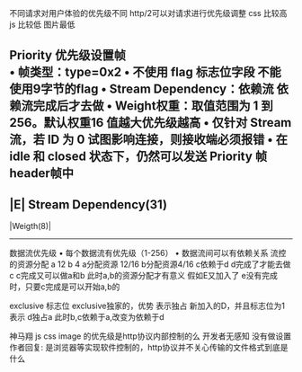 不同请求对用户体验的优先级不同    http/2可以对请求进行优先级调整
css 比较高    js 比较低   图片最低

Priority 优先级设置帧   
• 帧类型：type=0x2
• 不使用 flag 标志位字段   不能使用9字节的flag
• Stream Dependency：依赖流    依赖流完成后才去做
• Weight权重：取值范围为 1 到 256。默认权重16    值越大优先级越高
• 仅针对 Stream 流，若 ID 为 0 试图影响连接，则接收端必须报错
• 在 idle 和 closed 状态下，仍然可以发送 Priority 帧
header帧中
------------------------
|E|   Stream Dependency(31)
------------------------
|Weigth(8)|
________________________



数据流优先级
• 每个数据流有优先级（1-256）
• 数据流间可以有依赖关系
  流控的资源分配  a 12  b 4    a分配资源 12/16   b分配资源4/16
  c依赖于d  d完成了才能去做c    c完成又可以做a和b 此时a,b的资源分配才有意义
   假如E又加入了  e没有完成时，只要c完成是可以开始a,b的
   

exclusive 标志位     exclusive独家的，优势
  表示独占
  新加入的D，并且标志位为1表示 d独占a 此时b,c依赖于a,改变为依赖于d  
  
  
  
  
 
 神马翔
 js css image 的优先级是http协议内部控制的么 开发者无感知 没有做设置
 作者回复: 是浏览器等实现软件控制的，http协议并不关心传输的文件格式到底是什么 